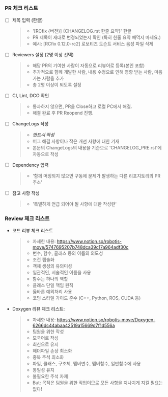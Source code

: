 

### PR 체크 리스트
- [ ] 제목 입력 (한글)
  > * '[RCfix {버전}] {CHANGELOG.rst 한줄 요약}' 한글
  > * PR 제목이 재대로 변경되었는지 확인 (특히 한줄 요약 빼먹지 마세요.)
  > * 예시: [RCfix 0.12.0-rc2] 로보티즈 도슨트 서비스 음성 파일 삭제
- [ ] Reviewers 설정 (2명 이상 선택)
  > * 해당 PR의 기여한 사람이 자동으로 리뷰어로 등록(본인 포함)
  > * 추가적으로 함께 개발한 사람, 내용 수정으로 인해 영향 받는 사람, 마음 가는 사람을 추가
  > * 총 2명 이상이 되도록 설정
- [ ] CI, Lint, DCO 확인
  > * 통과하지 않으면, PR을 Close하고 로컬 PC에서 해결.
  > * 해결 완료 후 PR Reopend 진행. 
- [ ] ChangeLogs 작성
  > * ***반드시 작성***
  > * 버그 해결 사항이나 작은 개선 사항에 대한 기재
  > * 본문의 ChangeLogs의 내용을 기준으로 'CHANGELOG_PRE.rst'에 자동으로 작성
- [ ] Dependency 입력
  > * '함께 머징되지 않으면 구동에 문제가 발생하는 다른 리포지토리의 PR 주소'
- [ ] 참고 사항 작성
  > * '특별하게 언급 되어야 될 사항에 대한 작성란'

### Review 체크 리스트
* 코드 리뷰 체크 리스트
  > * 자세한 내용: https://www.notion.so/robotis-move/5747695207b748dca39c17a964adf30c
  > * 변수, 함수, 클래스 등의 이름의 의도성
  > * 조건 캡술화
  > * 객체 생성의 유의미성
  > * 일관적인, 서술적인 이름을 사용
  > * 함수는 하나의 역할
  > * 클래스 단일 책임 원칙
  > * 옳바른 예외처리 사용
  > * 코딩 스타일 가이드 준수 (C++, Python, ROS, CUDA 등)

* Doxygen 리뷰 체크 리스트:
  > * 자세한 내용: https://www.notion.so/robotis-move/Doxygen-6266dc44abaa42519a15669d7f1d556a
  > * 팀원을 위한 작성
  > * 모국어로 작성
  > * 최신으로 유지
  > * 헤더파일 손상 최소화
  > * 중복 주석 최소화
  > * 파일, 클래스, 구조체, 멤버변수, 멤버함수, 일반함수에 사용
  > * 통일성 유지
  > * 불필요한 주석 자제
  > * But: 목적은 팀원을 위한 작업이므로 모든 사항을 지나치게 지킬 필요는 없다!
